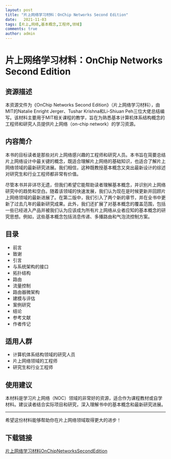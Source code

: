 ```yaml
---
layout: post
title: "片上网络学习材料：OnChip Networks Second Edition"
date:   2021-11-03
tags: [片上,网络,基本概念,工程师,领域]
comments: true
author: admin
---
```

# 片上网络学习材料：OnChip Networks Second Edition

## 资源描述

本资源文件为《OnChip Networks Second Edition》（片上网络学习材料），由MIT的Natalie Enright Jerger、Tushar Krishna和Li-Shiuan Peh三位大佬总结编写。该材料主要用于MIT相关课程的教学，旨在为熟悉基本计算机体系结构概念的工程师和研究人员提供片上网络（on-chip network）的学习资源。

## 内容简介

本书的目标读者是那些对片上网络感兴趣的工程师和研究人员。本书旨在简要总结片上网络设计中最关键的概念，既适合理解片上网络的基础知识，也适合了解片上网络领域的最新研究进展。我们相信，这种既教授基本概念又突出最新设计的综述对研究生和行业工程师都非常有价值。

尽管本书并非详尽无遗，但我们希望它能帮助读者理解基本概念，并识别片上网络研究中的趋势和空白。随着该领域的快速发展，我们认为现在是时候更新并回顾片上网络领域的最新进展了。在第二版中，我们引入了两个新的章节，并在全书中更新了过去几年的最新研究成果。此外，我们还扩展了对基本概念的覆盖范围，包括一些已经进入产品并被我们认为应该成为所有片上网络从业者应知的基本概念的研究思想。例如，这些基本概念包括消息传递、多播路由和气泡流控制方案。

## 目录

- 前言
- 致谢
- 引言
- 与系统架构的接口
- 拓扑结构
- 路由
- 流量控制
- 路由器微架构
- 建模与评估
- 案例研究
- 结论
- 参考文献
- 作者传记

## 适用人群

- 计算机体系结构领域的研究人员
- 片上网络领域的工程师
- 研究生和行业工程师

## 使用建议

本材料是学习片上网络（NOC）领域的非常好的资源，适合作为课程教材或自学材料。建议读者结合实际项目和研究，深入理解书中的基本概念和最新研究进展。

---

希望这份材料能够帮助你在片上网络领域取得更大的进步！

## 下载链接

[片上网络学习材料OnChipNetworksSecondEdition](https://pan.quark.cn/s/73d92a018dd9)